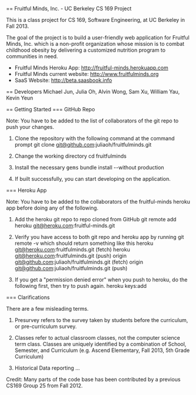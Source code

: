 == Fruitful Minds, Inc. - UC Berkeley CS 169 Project

This is a class project for CS 169, Software Engineering, at UC Berkeley in Fall 2013.

The goal of the project is to build a user-friendly web application for Fruitful Minds, Inc. which is a non-profit organization whose mission is to combat childhood obesity by delivering a customized nutrition program to communities in need.

* Fruitful Minds Heroku App: http://fruitful-minds.herokuapp.com
* Fruitful Minds current website: http://www.fruitfulminds.org
* SaaS Website: http://beta.saasbook.info

== Developers
Michael Jun, Julia Oh, Alvin Wong, Sam Xu, William Yau, Kevin Yeun

== Getting Started
=== GitHub Repo

Note: You have to be added to the list of collaborators of the git repo to push your changes.

1. Clone the repository with the following command at the command prompt
       git clone git@github.com:juliaoh/fruitfulminds.git

2. Change the working directory
       cd fruitfulminds

3. Install the necessary <tt>gems</tt>
       bundle install --without production

4. If built successfully, you can start developing on the application.

=== Heroku App

Note: You have to be added to the collaborators of the fruitful-minds heroku app before doing any of the following.

1. Add the heroku git repo to repo cloned from GitHub
      git remote add heroku git@heroku.com:fruitful-minds.git

2. Verify you have access to both git repo and heroku app by running
      git remote -v
    which should return something like this
      heroku  git@heroku.com:fruitfulminds.git (fetch)
      heroku  git@heroku.com:fruitfulminds.git (push)
      origin  git@github.com:juliaoh/fruitfulminds.git (fetch)
      origin  git@github.com:juliaoh/fruitfulminds.git (push)

3. If you get a "permission denied error" when you push to heroku, do the following first, then try to push again.
      heroku keys:add

=== Clarifications

There are a few misleading terms.

1. Presurvey refers to the survey taken by students before the curriculum, or pre-curriculum survey.

2. Classes refer to actual classroom classes, not the computer science term class. Classes are uniquely identified by a combination of School, Semester, and Curriculum (e.g. Ascend Elementary, Fall 2013, 5th Grade Curriculum)

3. Historical Data reporting ...

Credit: Many parts of the code base has been contributed by a previous CS169 Group 25 from Fall 2012.

